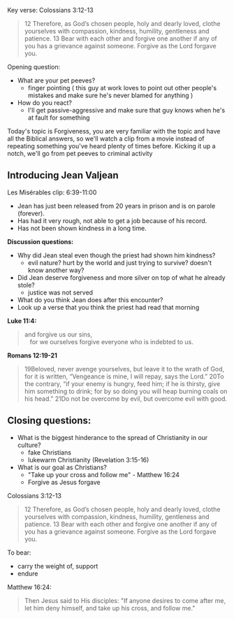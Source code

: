 
Key verse: Colossians 3:12-13
>12 Therefore, as God’s chosen people, holy and dearly loved, clothe yourselves with compassion, kindness, humility, gentleness and patience. 13 Bear with each other and forgive one another if any of you has a grievance against someone. Forgive as the Lord forgave you.

Opening question:
- What are your pet peeves?
	- finger pointing ( this guy at work loves to point out other people's mistakes and make sure he's never blamed for anything )
- How do you react?
	- I'll get passive-aggressive and make sure that guy knows when he's at fault for something

Today's topic is Forgiveness, you are very familiar with the topic and have all the Biblical answers, so we'll watch a clip from a movie instead of repeating something you've heard plenty of times before.
Kicking it up a notch, we'll go from pet peeves to criminal activity
## Introducing Jean Valjean
Les Misérables clip: 6:39-11:00
- Jean has just been released from 20 years in prison and is on parole (forever).
- Has had it very rough, not able to get a job because of his record.
- Has not been shown kindness in a long time.

**Discussion questions:**
- Why did Jean steal even though the priest had shown him kindness?
	- evil nature? hurt by the world and just trying to survive? doesn't know another way?
- Did Jean deserve forgiveness and more silver on top of what he already stole?
	- justice was not served
- What do you think Jean does after this encounter?
- Look up a verse that you think the priest had read that morning 

**Luke 11:4:**
> and forgive us our sins,  
   for we ourselves forgive everyone who is indebted to us.

**Romans 12:19-21**
> 19Beloved, never avenge yourselves, but leave it to the wrath of God, for it is written, “Vengeance is mine, I will repay, says the Lord.” 20To the contrary, “if your enemy is hungry, feed him; if he is thirsty, give him something to drink; for by so doing you will heap burning coals on his head.” 21Do not be overcome by evil, but overcome evil with good.
## Closing questions:
 - What is the biggest hinderance to the spread of Christianity in our culture?
	 - fake Christians
	 - lukewarm Christianity (Revelation 3:15-16)
- What is our goal as Christians?
	- "Take up your cross and follow me" - Matthew 16:24
	- Forgive as Jesus forgave

Colossians 3:12-13
>12 Therefore, as God’s chosen people, holy and dearly loved, clothe yourselves with compassion, kindness, humility, gentleness and patience. 13 Bear with each other and forgive one another if any of you has a grievance against someone. Forgive as the Lord forgave you.

To bear: 
- carry the weight of, support
- endure

Matthew 16:24:
> Then Jesus said to His disciples: "If anyone desires to come after me, let him deny himself, and take up his cross, and follow me."
